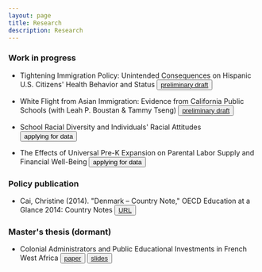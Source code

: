 ```yaml
---
layout: page
title: Research
description: Research
---
```


### Work in progress

* Tightening Immigration Policy: Unintended Consequences on Hispanic U.S. Citizens' Health Behavior and Status
<button type="button" class="btn btn-xs btn-default"><a href="/research/Cai_Christine_third_year_paper.pdf">preliminary draft</a></button>

* White Flight from Asian Immigration: Evidence from California Public Schools (with Leah P. Boustan & Tammy Tseng) 
<button type="button" class="btn btn-xs btn-default"><a href="/research/BCT_white_flight_draft.pdf">preliminary draft</a></button>

* School Racial Diversity and Individuals' Racial Attitudes 
<button type="button" class="btn btn-xs btn-default">applying for data</button>

* The Effects of Universal Pre-K Expansion on Parental Labor Supply and Financial Well-Being 
<button type="button" class="btn btn-xs btn-default">applying for data</button>

### Policy publication

* Cai, Christine (2014). "Denmark – Country Note," OECD Education at a Glance 2014: Country Notes <button type="button" class="btn btn-xs btn-default"><a href="http://www.oecd.org/edu/Denmark-EAG2014-Country-Note.pdf">URL</a></button>

### Master's thesis (dormant)

* Colonial Administrators and Public Educational Investments in French West Africa 
<button type="button" class="btn btn-xs btn-default"><a href="/research/Cai_masters_thesis_paper.pdf">paper</a></button> <button type="button" class="btn btn-xs btn-default"><a href="/research/Cai_masters_thesis_slides.pdf">slides</a></button>
